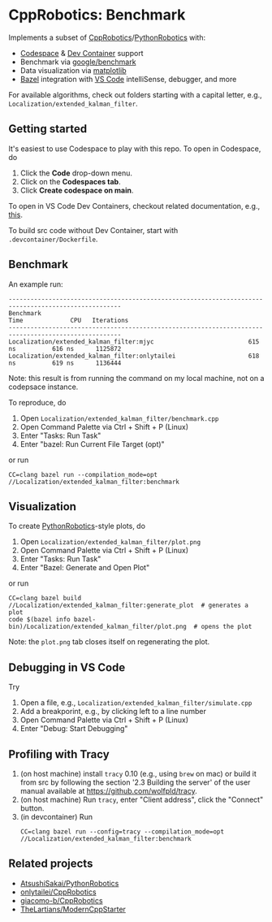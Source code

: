 # CppRobotics: Benchmark

Implements a subset of [CppRobotics](https://github.com/onlytailei/CppRobotics)/[PythonRobotics](https://github.com/AtsushiSakai/PythonRobotics) with:

- [Codespace](https://docs.github.com/en/codespaces) & [Dev Container](https://code.visualstudio.com/docs/devcontainers/containers) support
- Benchmark via [google/benchmark](https://github.com/google/benchmark)
- Data visualization via [matplotlib](https://matplotlib.org/)
- [Bazel](https://bazel.build/) integration with [VS Code](https://code.visualstudio.com/) intelliSense, debugger, and more

For available algorithms, check out folders starting with a capital letter, e.g., `Localization/extended_kalman_filter`.


## Getting started

It's easiest to use Codespace to play with this repo.
To open in Codespace, do

1. Click the **Code** drop-down menu.
1. Click on the **Codespaces tab**.
1. Click **Create codespace on main**.

To open in VS Code Dev Containers, checkout related documentation, e.g., [this](https://github.com/microsoft/vscode-remote-try-cpp/tree/main#vs-code-dev-containers).

To build src code without Dev Container, start with `.devcontainer/Dockerfile`.


## Benchmark

An example run:

```
-----------------------------------------------------------------------------------------------------
Benchmark                                                           Time             CPU   Iterations
-----------------------------------------------------------------------------------------------------
Localization/extended_kalman_filter:mjyc                          615 ns          616 ns      1125872
Localization/extended_kalman_filter:onlytailei                    618 ns          619 ns      1136444
```
Note: this result is from running the command on my local machine, not on a codepsace instance.

To reproduce, do

1. Open `Localization/extended_kalman_filter/benchmark.cpp`
1. Open Command Palette via Ctrl + Shift + P (Linux)
1. Enter "Tasks: Run Task"
1. Enter "bazel: Run Current File Target (opt)"

or run

```
CC=clang bazel run --compilation_mode=opt //Localization/extended_kalman_filter:benchmark
```


## Visualization

To create [PythonRobotics](https://github.com/AtsushiSakai/PythonRobotics)-style plots, do

1. Open `Localization/extended_kalman_filter/plot.png`
1. Open Command Palette via Ctrl + Shift + P (Linux)
1. Enter "Tasks: Run Task"
1. Enter "Bazel: Generate and Open Plot"

or run

```
CC=clang bazel build //Localization/extended_kalman_filter:generate_plot  # generates a plot
code $(bazel info bazel-bin)/Localization/extended_kalman_filter/plot.png  # opens the plot
```
Note: the `plot.png` tab closes itself on regenerating the plot.


## Debugging in VS Code

Try

1. Open a file, e.g., `Localization/extended_kalman_filter/simulate.cpp`
1. Add a breakporint, e.g., by clicking left to a line number
1. Open Command Palette via Ctrl + Shift + P (Linux)
1. Enter "Debug: Start Debugging"


## Profiling with Tracy

1. (on host machine) install `tracy` 0.10 (e.g., using `brew` on mac) or build it from src by following the section '2.3 Building the server' of the user manual available at https://github.com/wolfpld/tracy.
1. (on host machine) Run `tracy`, enter "Client address", click the "Connect" button.
1. (in devcontainer) Run
    ```
    CC=clang bazel run --config=tracy --compilation_mode=opt //Localization/extended_kalman_filter:benchmark
    ```

## Related projects

- [AtsushiSakai/PythonRobotics](https://github.com/AtsushiSakai/PythonRobotics)
- [onlytailei/CppRobotics](https://github.com/onlytailei/CppRobotics)
- [giacomo-b/CppRobotics](https://github.com/giacomo-b/CppRobotics)
- [TheLartians/ModernCppStarter](https://github.com/TheLartians/ModernCppStarter)
